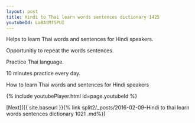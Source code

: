 ```yaml
---
layout: post
title: Hindi to Thai learn words sentences dictionary 1425 
youtubeId: LaBAtMfSPUI
---
```

 
 
Helps to learn Thai words and sentences for Hindi speakers.

Opportunitiy to repeat the words sentences. 

Practice Thai language. 
 
10 minutes practice every day. 
 
How to learn Thai words and sentences for Hindi speakers 
 
{% include youtubePlayer.html id=page.youtubeId %}
 
 
[Next]({{ site.baseurl }}{% link  split2/_posts/2016-02-09-Hindi to thai learn words sentences dictionary 1021 .md%})
 
